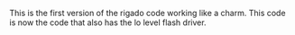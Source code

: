 This is the first version of the rigado code working like a charm.
This code is now the code that also has the lo level flash driver.
